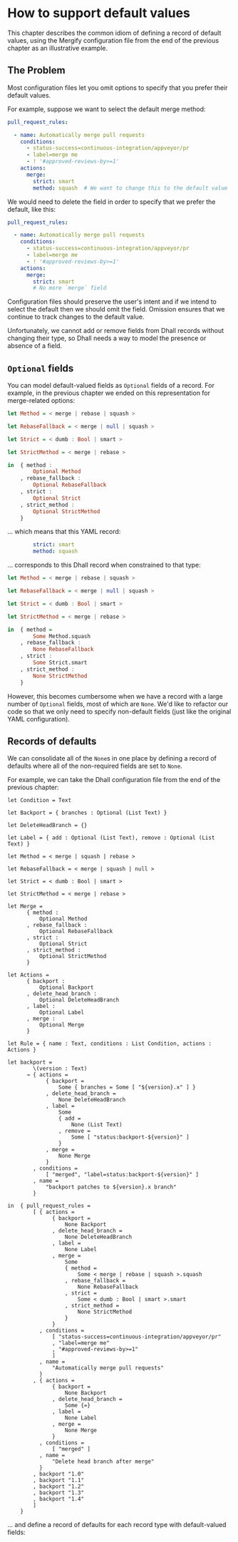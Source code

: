 # How to support default values

This chapter describes the common idiom of defining a record of default values, using the Mergify configuration file from the end of the previous chapter as an illustrative example.

## The Problem

Most configuration files let you omit options to specify that you prefer their default values.

For example, suppose we want to select the default merge method:

```yaml
pull_request_rules:

  - name: Automatically merge pull requests
    conditions:
      - status-success=continuous-integration/appveyor/pr
      - label=merge me
      - ! '#approved-reviews-by>=1'
    actions:
      merge:
        strict: smart
        method: squash  # We want to change this to the default value
```

We would need to delete the field in order to specify that we prefer the default, like this:

```yaml
pull_request_rules:

  - name: Automatically merge pull requests
    conditions:
      - status-success=continuous-integration/appveyor/pr
      - label=merge me
      - ! '#approved-reviews-by>=1'
    actions:
      merge:
        strict: smart
        # No more `merge` field
```

Configuration files should preserve the user's intent and if we intend to select the default then we should omit the field.  Omission ensures that we continue to track changes to the default value.

Unfortunately, we cannot add or remove fields from Dhall records without changing their type, so Dhall needs a way to model the presence or absence of a field.

## `Optional` fields

You can model default-valued fields as `Optional` fields of a record.  For example, in the previous chapter we ended on this representation for merge-related options:

```haskell
let Method = < merge | rebase | squash >

let RebaseFallback = < merge | null | squash >

let Strict = < dumb : Bool | smart >

let StrictMethod = < merge | rebase >

in  { method :
        Optional Method
    , rebase_fallback :
        Optional RebaseFallback
    , strict :
        Optional Strict
    , strict_method :
        Optional StrictMethod
    }
```

... which means that this YAML record:

```yaml
        strict: smart
        method: squash
```

... corresponds to this Dhall record when constrained to that type:

```haskell
let Method = < merge | rebase | squash >

let RebaseFallback = < merge | null | squash >

let Strict = < dumb : Bool | smart >

let StrictMethod = < merge | rebase >

in  { method =
        Some Method.squash
    , rebase_fallback :
        None RebaseFallback
    , strict :
        Some Strict.smart
    , strict_method :
        None StrictMethod
    }
```

However, this becomes cumbersome when we have a record with a large number of `Optional` fields, most of which are `None`.  We'd like to refactor our code so that we only need to specify non-default fields (just like the original YAML configuration).

## Records of defaults

We can consolidate all of the `None`s in one place by defining a record of defaults where all of the non-required fields are set to `None`.

For example, we can take the Dhall configuration file from the end of the
previous chapter:

```dhall
let Condition = Text

let Backport = { branches : Optional (List Text) }

let DeleteHeadBranch = {}

let Label = { add : Optional (List Text), remove : Optional (List Text) }

let Method = < merge | squash | rebase >

let RebaseFallback = < merge | squash | null >

let Strict = < dumb : Bool | smart >

let StrictMethod = < merge | rebase >

let Merge =
      { method :
          Optional Method
      , rebase_fallback :
          Optional RebaseFallback
      , strict :
          Optional Strict
      , strict_method :
          Optional StrictMethod
      }

let Actions =
      { backport :
          Optional Backport
      , delete_head_branch :
          Optional DeleteHeadBranch
      , label :
          Optional Label
      , merge :
          Optional Merge
      }

let Rule = { name : Text, conditions : List Condition, actions : Actions }

let backport =
        \(version : Text)
      → { actions =
            { backport =
                Some { branches = Some [ "${version}.x" ] }
            , delete_head_branch =
                None DeleteHeadBranch
            , label =
                Some
                { add =
                    None (List Text)
                , remove =
                    Some [ "status:backport-${version}" ]
                }
            , merge =
                None Merge
            }
        , conditions =
            [ "merged", "label=status:backport-${version}" ]
        , name =
            "backport patches to ${version}.x branch"
        }

in  { pull_request_rules =
        [ { actions =
              { backport =
                  None Backport
              , delete_head_branch =
                  None DeleteHeadBranch
              , label =
                  None Label
              , merge =
                  Some
                  { method =
                      Some < merge | rebase | squash >.squash
                  , rebase_fallback =
                      None RebaseFallback
                  , strict =
                      Some < dumb : Bool | smart >.smart
                  , strict_method =
                      None StrictMethod
                  }
              }
          , conditions =
              [ "status-success=continuous-integration/appveyor/pr"
              , "label=merge me"
              , "#approved-reviews-by>=1"
              ]
          , name =
              "Automatically merge pull requests"
          }
        , { actions =
              { backport =
                  None Backport
              , delete_head_branch =
                  Some {=}
              , label =
                  None Label
              , merge =
                  None Merge
              }
          , conditions =
              [ "merged" ]
          , name =
              "Delete head branch after merge"
          }
        , backport "1.0"
        , backport "1.1"
        , backport "1.2"
        , backport "1.3"
        , backport "1.4"
        ]
    }
```

... and define a record of defaults for each record type with default-valued
fields:
